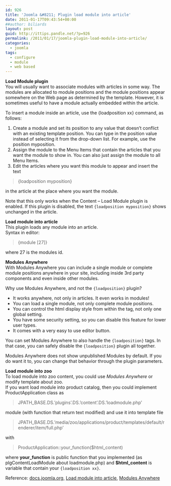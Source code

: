 ```yaml
---
id: 926
title: 'Joomla &#8211; Plugin load module into article'
date: 2011-01-17T09:43:54+00:00
##author: biliards
layout: post
guid: http://ittips.pandle.net/?p=926
permalink: /2011/01/17/joomla-plugin-load-module-into-article/
categories:
  - joomla
tags:
  - configure
  - module
  - web based
---
```

**Load Module plugin**  
You will usually want to associate modules with articles in some way. The modules are allocated to module positions and the module positions appear somewhere on the Web page as determined by the template. However, it is sometimes useful to have a module actually embedded within the article.

To insert a module inside an article, use the {loadposition xx} command, as follows:

1. Create a module and set its position to any value that doesn&#8217;t conflict with an existing template position. You can type in the position value instead of selecting it from the drop-down list. For example, use the position myposition.  
2. Assign the module to the Menu Items that contain the articles that you want the module to show in. You can also just assign the module to all Menu Items.  
3. Edit the articles where you want this module to appear and insert the text  
> {loadposition myposition}

in the article at the place where you want the module.

Note that this only works when the Content &#8211; Load Module plugin is enabled. If this plugin is disabled, the text `{loadposition myposition}` shows unchanged in the article.

**Load module into article**  
This plugin loads any module into an article.  
Syntax in editor:  
> {module [27]}

where 27 is the modules id.

**Modules Anywhere**  
With Modules Anywhere you can include a single module or complete module positions anywhere in your site, including inside 3rd party components and even inside other modules.

Why use Modules Anywhere, and not the `{loadposition}` plugin?  
* It works anywhere, not only in articles. It even works in modules!  
* You can load a single module, not only complete module positions.  
* You can control the html display style from within the tag, not only one global setting.  
* You have some security setting, so you can disable this feature for lower user types.  
* It comes with a very easy to use editor button.

You can set Modules Anywhere to also handle the `{loadposition}` tags. In that case, you can safely disable the `{loadposition}` plugin all together.

Modules Anywhere does not show unpublished Modules by default. If you do want it to, you can change that behavior through the plugin parameters.

**Load module into zoo**  
To load module into zoo content, you could use _Modules Anywhere_ or modify template about zoo.  
If you want load module into product catalog, then you could implement ProductApplication class as
> JPATH\_BASE.DS.&#8217;plugins&#8217;.DS.&#8217;content&#8217;.DS.&#8217;loadmodule.php&#8217;

module (with function that return text modified) and use it into template file

> JPATH\_BASE.DS.&#8217;media/zoo/applications/product/templates/default/renderer/item/full.php&#8217;

with  
> ProductApplication::your_function($html_content)

where **your_function** is public function that you implemented (as plgContentLoadModule about loadmodule.php) and **$html_content** is variable that contain your `{loadposition xx}`.

Reference: [docs.joomla.org](http://docs.joomla.org/How_do_you_put_a_module_inside_an_article%3F), [Load module into article](http://extensions.joomla.org/extensions/core-enhancements/embed-a-include/6958), [Modules Anywhere](http://extensions.joomla.org/extensions/core-enhancements/embed-a-include/6402)
